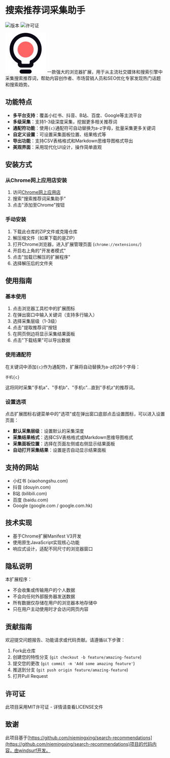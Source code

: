 # 搜索推荐词采集助手

![版本](https://img.shields.io/badge/版本-1.0-blue)
![许可证](https://img.shields.io/badge/许可证-MIT-green)

![](icon128.png)
一款强大的浏览器扩展，用于从主流社交媒体和搜索引擎中采集搜索推荐词，帮助内容创作者、市场营销人员和SEO优化专家发现热门话题和搜索趋势。

## 功能特点

- **多平台支持**：覆盖小红书、抖音、B站、百度、Google等主流平台
- **多级采集**：支持1-3级深度采集，挖掘更多相关推荐词
- **通配符功能**：使用`{c}`通配符可自动替换为a-z字母，批量采集更多关键词
- **自定义设置**：可设置采集面板位置、结果格式等
- **导出功能**：支持CSV表格格式和Markdown思维导图格式导出
- **美观界面**：采用现代化UI设计，操作简单直观

## 安装方式

### 从Chrome网上应用店安装

1. 访问[Chrome网上应用店](https://chrome.google.com/webstore/category/extensions)
2. 搜索"搜索推荐词采集助手"
3. 点击"添加至Chrome"按钮

### 手动安装

1. 下载此仓库的ZIP文件或克隆仓库
2. 解压缩文件（如果下载的是ZIP）
3. 打开Chrome浏览器，进入扩展管理页面 (`chrome://extensions/`)
4. 开启右上角的"开发者模式"
5. 点击"加载已解压的扩展程序"
6. 选择解压后的文件夹

## 使用指南

### 基本使用

1. 点击浏览器工具栏中的扩展图标
2. 在弹出窗口中输入关键词（支持多行输入）
3. 选择采集层级（1-3级）
4. 点击"提取推荐词"按钮
5. 在网页侧边将显示采集结果面板
6. 点击"下载结果"可以导出数据

### 使用通配符

在关键词中添加`{c}`作为通配符，扩展将自动替换为a-z的26个字母：

```
手机{c}
```

这将同时采集"手机a"、"手机b"、"手机c"...直到"手机z"的推荐词。

### 设置选项

点击扩展图标右键菜单中的"选项"或在弹出窗口底部点击设置图标，可以进入设置页面：

- **默认采集层级**：设置默认的采集深度
- **采集结果格式**：选择CSV表格格式或Markdown思维导图格式
- **采集面板位置**：选择在页面左侧或右侧显示结果面板
- **自动打开采集结果**：设置是否自动显示结果面板

## 支持的网站

- 小红书 (xiaohongshu.com)
- 抖音 (douyin.com)
- B站 (bilibili.com)
- 百度 (baidu.com)
- Google (google.com / google.com.hk)

## 技术实现

- 基于Chrome扩展Manifest V3开发
- 使用原生JavaScript实现核心功能
- 响应式设计，适配不同尺寸的浏览器窗口

## 隐私说明

本扩展程序：
- 不会收集或传输用户的个人数据
- 不会向任何外部服务器发送数据
- 所有数据仅存储在用户的浏览器本地存储中
- 只在用户主动使用时才会访问网页内容

## 贡献指南

欢迎提交问题报告、功能请求或代码贡献。请遵循以下步骤：

1. Fork此仓库
2. 创建您的特性分支 (`git checkout -b feature/amazing-feature`)
3. 提交您的更改 (`git commit -m 'Add some amazing feature'`)
4. 推送到分支 (`git push origin feature/amazing-feature`)
5. 打开Pull Request

## 许可证

此项目采用MIT许可证 - 详情请查看LICENSE文件

## 致谢

此项目基于[https://github.com/niemingxing/search-recommendations](https://github.com/niemingxing/search-recommendations)项目的代码内容，由windsurf开发。
